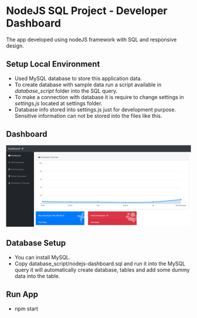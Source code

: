 # NodeJS SQL Project - Developer Dashboard
The app developed using nodeJS framework with SQL and responsive design.

## Setup Local Environment
- Used MySQL database to store this application data.
- To create database with sample data run a script available in *database_script* folder into the SQL query.
- To make a connection with database it is require to change settings in *settings.js* located at settings folder.
- Database info stored into settings.js just for development purpose. Sensitive information can not be stored into the files like this.

## Dashboard
![Dashboard.](https://github.com/hitubaldaniya/Nodejs-Dashboard/blob/master/views/images/Dashboard.png)

## Database Setup
- You can install MySQL.
- Copy database_script/nodejs-dashboard.sql and run it into the MySQL query it will automatically create database, tables and add some dummy data into the table.

## Run App
- npm start